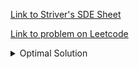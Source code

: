 [Link to Striver's SDE Sheet](https://takeuforward.org/interviews/strivers-sde-sheet-top-coding-interview-problems/)

[Link to problem on Leetcode](https://leetcode.com/problems/is-graph-bipartite/)

<!-- [Link to Article on Solution](https://takeuforward.org/data-structure/) -->

<details><summary>Optimal Solution</summary>

Optimal Solution: TC = `O(V + E)`, SC = `O(V)`

Runtime: `36 ms`, faster than `63.32%`.<br>
Memory Usage: `13.5 MB`, less than `84.95%`.


<details><summary>Clean Code</summary>

![](https://github.com/archishmanghos/code-images/blob/master/Leetcode/785-BFS.png)

</details>

</details>